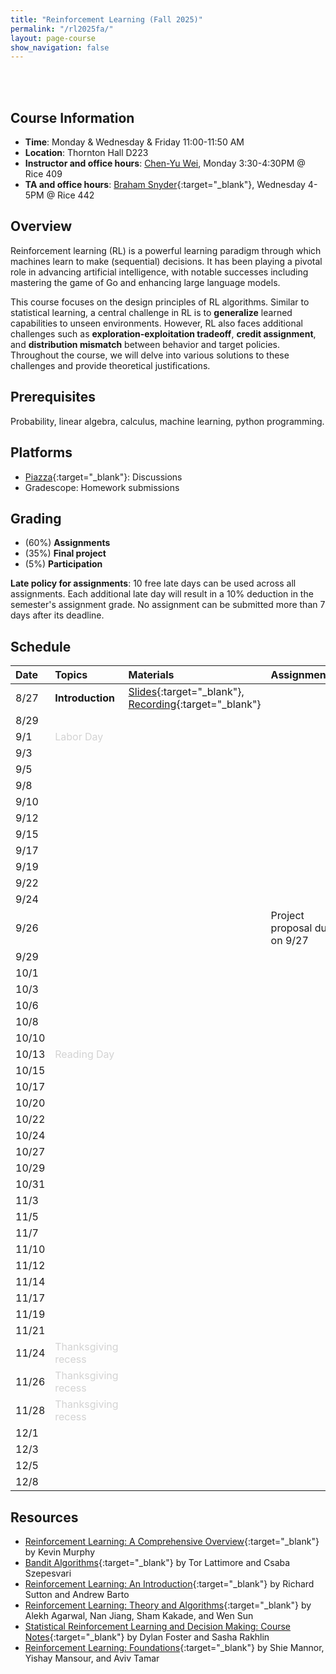 ```yaml
---
title: "Reinforcement Learning (Fall 2025)"
permalink: "/rl2025fa/"
layout: page-course
show_navigation: false
---
```


<br/><br>

## Course Information
- **Time**: Monday & Wednesday & Friday 11:00-11:50 AM  
- **Location**: Thornton Hall D223    
- **Instructor and office hours**: [Chen-Yu Wei](https://bahh723.github.io/), Monday 3:30-4:30PM @ Rice 409       
- **TA and office hours**: [Braham Snyder](https://www.braham.io/){:target="_blank"}, Wednesday 4-5PM @ Rice 442   


## Overview  
Reinforcement learning (RL) is a powerful learning paradigm through which machines learn to make (sequential) decisions. It has been playing a pivotal role in advancing artificial intelligence, with notable successes including mastering the game of Go and enhancing large language models.  

This course focuses on the design principles of RL algorithms. Similar to statistical learning, a central challenge in RL is to **generalize** learned capabilities to unseen environments.  However, RL also faces additional challenges such as **exploration-exploitation tradeoff**, **credit assignment**, and **distribution mismatch** between behavior and target policies. Throughout the course, we will delve into various solutions to these challenges and provide theoretical justifications.  

## Prerequisites  
Probability, linear algebra, calculus, machine learning, python programming.    

## Platforms
- [Piazza](https://piazza.com/virginia/fall2025/cs6771/home){:target="_blank"}: Discussions   
- Gradescope: Homework submissions

## Grading
- (60%) **Assignments**        
- (35%) **Final project**     
- (5%) **Participation**  

**Late policy for assignments**: 10 free late days can be used across all assignments. Each additional late day will result in a 10% deduction in the semester's assignment grade.  No assignment can be submitted more than 7 days after its deadline.  



## Schedule


| Date    | Topics    |  Materials   |  Assignments  |
|:----------------|:----------------|:----------------|:----------------|
| 8/27 | **Introduction** | [Slides](/rl2025fa_files/introduction.pdf){:target="_blank"}, [Recording](https://virginia.zoom.us/rec/share/7SiGkDTJ-lisT5Doj6a7X0g_RsYTMpHOutGU3KwcKlDzwfk5gKw2g89JCs_fDL_f.eirx3ReI7lJyo4Xp){:target="_blank"} |  |
| 8/29 |  |  |  |
| 9/1 | <span style="color:lightgray">Labor Day</span> |  |  |
| 9/3 |  |  |  |
| 9/5 |  |  |  |
| 9/8 |  |  |  |
| 9/10 |  |  |  |
| 9/12 |  |  |  |
| 9/15 |  |  |  |
| 9/17 |  |  |  |
| 9/19 |  |  |  |
| 9/22 |  |  |  |
| 9/24 |  |  |  |
| 9/26 |  |  | Project proposal due on 9/27 |
| 9/29 |  |  |  |
| 10/1 |  |  |  |
| 10/3 |  |  |  |
| 10/6 |  |  |  |
| 10/8 |  |  |  |
| 10/10 | |  |  |
| 10/13 | <span style="color:lightgray">Reading Day</span> |  |  |
| 10/15 |  |  |  |
| 10/17 |  |  |  |
| 10/20 |  |  |  |
| 10/22 |  |  |  |
| 10/24 |  |  |  |
| 10/27 |  |  |  |
| 10/29 |  |  |  |
| 10/31 |  |  |  |
| 11/3 |  |  |  |
| 11/5 |  |  |  |
| 11/7 |  |  |  |
| 11/10 |  |  |  |
| 11/12 |  |  |  |
| 11/14 |  |  |  |
| 11/17 |  |  |  |
| 11/19 |  |  |  |
| 11/21 |  |  |  |
| 11/24 | <span style="color:lightgray">Thanksgiving recess</span> |  |  |
| 11/26 | <span style="color:lightgray">Thanksgiving recess</span> |  |  |
| 11/28 | <span style="color:lightgray">Thanksgiving recess</span> |  |  |
| 12/1 |  |  |  |
| 12/3 |  |  |  |
| 12/5 |  |  |  |
| 12/8 |  |  |  |







## Resources
- [Reinforcement Learning: A Comprehensive Overview](https://arxiv.org/pdf/2412.05265){:target="_blank"} by Kevin Murphy   
- [Bandit Algorithms](https://tor-lattimore.com/downloads/book/book.pdf){:target="_blank"} by Tor Lattimore and Csaba Szepesvari   
- [Reinforcement Learning: An Introduction](http://incompleteideas.net/book/the-book-2nd.html){:target="_blank"} by Richard Sutton and Andrew Barto  
- [Reinforcement Learning: Theory and Algorithms](https://rltheorybook.github.io/){:target="_blank"} by Alekh Agarwal, Nan Jiang, Sham Kakade, and Wen Sun  
- [Statistical Reinforcement Learning and Decision Making: Course Notes](https://www.mit.edu/~rakhlin/courses/course_stat_rl/course_stat_rl.pdf){:target="_blank"} by Dylan Foster and Sasha Rakhlin   
- [Reinforcement Learning: Foundations](https://sites.google.com/view/rlfoundations/home){:target="_blank"} by Shie Mannor, Yishay Mansour, and Aviv Tamar  






